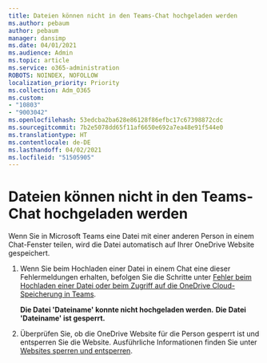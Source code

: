```yaml
---
title: Dateien können nicht in den Teams-Chat hochgeladen werden
ms.author: pebaum
author: pebaum
manager: dansimp
ms.date: 04/01/2021
ms.audience: Admin
ms.topic: article
ms.service: o365-administration
ROBOTS: NOINDEX, NOFOLLOW
localization_priority: Priority
ms.collection: Adm_O365
ms.custom:
- "10803"
- "9003042"
ms.openlocfilehash: 53edcba2ba628e86128f86efbc17c67398872cdc
ms.sourcegitcommit: 7b2e5078dd65f11af6650e692a7ea48e91f544e0
ms.translationtype: HT
ms.contentlocale: de-DE
ms.lasthandoff: 04/02/2021
ms.locfileid: "51505905"
---
```

# <a name="unable-to-upload-files-to-teams-chat"></a>Dateien können nicht in den Teams-Chat hochgeladen werden

Wenn Sie in Microsoft Teams eine Datei mit einer anderen Person in einem Chat-Fenster teilen, wird die Datei automatisch auf Ihrer OneDrive Website gespeichert.

1. Wenn Sie beim Hochladen einer Datei in einem Chat eine dieser Fehlermeldungen erhalten, befolgen Sie die Schritte unter [Fehler beim Hochladen einer Datei oder beim Zugriff auf die OneDrive Cloud-Speicherung in Teams](https://go.microsoft.com/fwlink/?linkid=2156015).
    
    **Die Datei 'Dateiname' konnte nicht hochgeladen werden.**
    **Die Datei 'Dateiname' ist gesperrt.**

1. Überprüfen Sie, ob die OneDrive Website für die Person gesperrt ist und entsperren Sie die Website. Ausführliche Informationen finden Sie unter [Websites sperren und entsperren](https://go.microsoft.com/fwlink/?linkid=2156016).